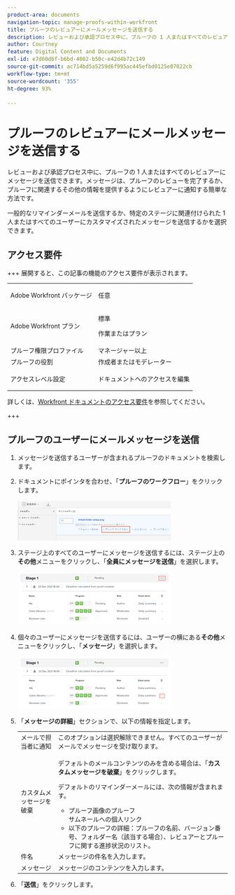```yaml
---
product-area: documents
navigation-topic: manage-proofs-within-workfront
title: プルーフのレビュアーにメールメッセージを送信する
description: レビューおよび承認プロセス中に、プルーフの 1 人またはすべてのレビュアーにメッセージを送信できます。メッセージは、プルーフのレビューを完了するか、プルーフに関連するその他の情報を提供するようにレビュアーに通知する簡単な方法です。
author: Courtney
feature: Digital Content and Documents
exl-id: e7d60d6f-b6bd-4082-b50c-e42d4b72c149
source-git-commit: ac714bd5a5259d6f995ac445efbd0125e07022cb
workflow-type: tm+mt
source-wordcount: '355'
ht-degree: 93%

---
```


# プルーフのレビュアーにメールメッセージを送信する

レビューおよび承認プロセス中に、プルーフの 1 人またはすべてのレビュアーにメッセージを送信できます。メッセージは、プルーフのレビューを完了するか、プルーフに関連するその他の情報を提供するようにレビュアーに通知する簡単な方法です。

一般的なリマインダーメールを送信するか、特定のステージに関連付けられた 1 人またはすべてのユーザーにカスタマイズされたメッセージを送信するかを選択できます。

## アクセス要件

+++ 展開すると、この記事の機能のアクセス要件が表示されます。

<table style="table-layout:auto"> 
 <col> 
 <col> 
 <tbody> 
  <tr> 
   <td role="rowheader">Adobe Workfront パッケージ</td> 
   <td> <p>任意</p> </td> 
  </tr> 
  <tr> 
   <td role="rowheader">Adobe Workfront プラン</td> 
   <td>
   <p>標準</p>
   <p>作業またはプラン</p>
   </td> 
  </tr> 
  <tr> 
   <td role="rowheader">プルーフ権限プロファイル </td> 
   <td>マネージャー以上</td> 
  </tr> 
  <tr> 
   <td role="rowheader">プルーフの役割</td> 
   <td>作成者またはモデレーター</td> 
  </tr> 
  <tr> 
   <td role="rowheader">アクセスレベル設定</td> 
   <td> <p>ドキュメントへのアクセスを編集</p> </td> 
  </tr> 
 </tbody> 
</table>

詳しくは、[Workfront ドキュメントのアクセス要件](/help/quicksilver/administration-and-setup/add-users/access-levels-and-object-permissions/access-level-requirements-in-documentation.md)を参照してください。

+++

## プルーフのユーザーにメールメッセージを送信

1. メッセージを送信するユーザーが含まれるプルーフのドキュメントを検索します。
1. ドキュメントにポインタを合わせ、「**プルーフのワークフロー**」をクリックします。

   ![&#x200B; プルーフワークフロー &#x200B;](assets/proof-workflow-doc-list-350x92.png)

1. ステージ上のすべてのユーザーにメッセージを送信するには、ステージ上の&#x200B;**その他**&#x200B;メニューをクリックし、「**全員にメッセージを送信**」を選択します。

   ![&#x200B; ステージ上のメッセージ &#x200B;](assets/message-stage-350x122.png)

1. 個々のユーザーにメッセージを送信するには、ユーザーの横にある&#x200B;**その他**&#x200B;メニューをクリックし、「**メッセージ**」を選択します。

   ![&#x200B; メッセージユーザー &#x200B;](assets/message-user-350x121.png)

1. 「**メッセージの詳細**」セクションで、以下の情報を指定します。

   <table style="table-layout:auto"> 
    <col> 
    <col> 
    <tbody> 
     <tr> 
      <td role="rowheader">メールで担当者に通知</td> 
      <td>このオプションは選択解除できません。すべてのユーザーがメールでメッセージを受け取ります。</td> 
     </tr> 
     <tr> 
      <td role="rowheader">カスタムメッセージを破棄</td> 
      <td> <p>デフォルトのメールコンテンツのみを含める場合は、「<strong>カスタムメッセージを破棄</strong>」をクリックします。</p> <p>デフォルトのリマインダーメールには、次の情報が含まれます。</p> 
       <ul> 
        <li>プルーフ画像のプルーフ <br> サムネールへの個人リンク<br></li> 
        <li>以下のプルーフの詳細：プルーフの名前、バージョン番号、フォルダー名（該当する場合）、レビュアーとプルーフに関する進捗状況のリスト。</li> 
       </ul> </td> 
     </tr> 
     <tr> 
      <td role="rowheader">件名</td> 
      <td>メッセージの件名を入力します。</td> 
     </tr> 
     <tr> 
      <td role="rowheader">メッセージ</td> 
      <td>メッセージのコンテンツを入力します。</td> 
     </tr> 
    </tbody> 
   </table>

1. 「**送信**」をクリックします。
